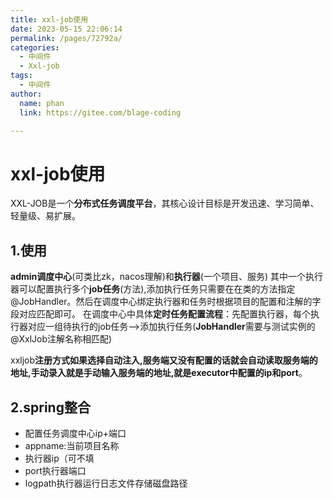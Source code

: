 ```yaml
---
title: xxl-job使用
date: 2023-05-15 22:06:14
permalink: /pages/72792a/
categories: 
  - 中间件
  - Xxl-job
tags: 
  - 中间件
author: 
  name: phan
  link: https://gitee.com/blage-coding

---
```

# xxl-job使用

XXL-JOB是一个**分布式任务调度平台**，其核心设计目标是开发迅速、学习简单、轻量级、易扩展。

## 1.使用

**admin调度中心**(可类比zk，nacos理解)和**执行器**(一个项目、服务) 其中一个执行器可以配置执行多个**job任务**(方法),添加执行任务只需要在在类的方法指定@JobHandler。然后在调度中心绑定执行器和任务时根据项目的配置和注解的字段对应匹配即可。 在调度中心中具体**定时任务配置流程**：先配置执行器，每个执行器对应一组待执行的job任务——>添加执行任务(**JobHandler**需要与测试实例的@XxlJob注解名称相匹配)

xxljob**注册方式如果选择自动注入,服务端又没有配置的话就会自动读取服务端的地址,手动录入就是手动输入服务端的地址,就是executor中配置的ip和port**。

## 2.spring整合

- 配置任务调度中心ip+端口
- appname:当前项目名称
- 执行器ip（可不填
- port执行器端口
- logpath执行器运行日志文件存储磁盘路径